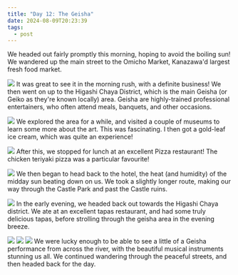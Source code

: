```yaml
---
title: "Day 12: The Geisha"
date: 2024-08-09T20:23:39
tags:
  - post
---
```

We headed out fairly promptly this morning, hoping to avoid the boiling sun! We wandered up the main street to the Omicho Market, Kanazawa'd largest fresh food market. 

![](/japan/media/1000020288.jpg)
It was great to see it in the morning rush, with a definite business! We then went on up to the Higashi Chaya District, which is the main Geisha (or Geiko as they're known locally) area. Geisha are highly-trained professional entertainers, who often attend meals, banquets, and other occasions.

![](/japan/media/1000020363.jpg)
We explored the area for a while, and visited a couple of museums to learn some more about the art. This was fascinating. I then got a gold-leaf ice cream, which was quite an experience!

![](/japan/media/1000020343.jpg)
After this, we stopped for lunch at an excellent Pizza restaurant! The chicken teriyaki pizza was a particular favourite!

![](/japan/media/1000020328.jpg)
We then began to head back to the hotel, the heat (and humidity) of the midday sun beating down on us. We took a slightly longer route, making our way through the Castle Park and past the Castle ruins. 

![](/japan/media/1000020372.jpg)
In the early evening, we headed back out towards the Higashi Chaya district. We ate at an excellent tapas restaurant, and had some truly delicious tapas, before strolling through the geisha area in the evening breeze.

![](/japan/media/1000020408.jpg)
![](/japan/media/1000020432.jpg)
![](/japan/media/1000020453.jpg)
We were lucky enough to be able to see a little of a Geisha performance from across the river, with the beautiful musical instruments stunning us all. We continued wandering through the peaceful streets, and then headed back for the day.
